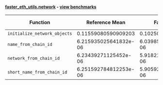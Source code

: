 #### [faster_eth_utils.network](https://github.com/BobTheBuidler/faster-eth-utils/blob/master/faster_eth_utils/network.py) - [view benchmarks](https://github.com/BobTheBuidler/faster-eth-utils/blob/master/benchmarks/test_network_benchmarks.py)

| Function | Reference Mean | Faster Mean | % Change | Speedup (%) | x Faster | Faster |
|----------|---------------|-------------|----------|-------------|----------|--------|
| `initialize_network_objects` | 0.11559080590909203 | 0.10250358326666932 | 11.32% | 12.77% | 1.13x | ✅ |
| `name_from_chain_id` | 6.215935025641832e-06 | 6.039851637081296e-06 | 2.83% | 2.92% | 1.03x | ✅ |
| `network_from_chain_id` | 6.23439271125452e-06 | 5.918217231105029e-06 | 5.07% | 5.34% | 1.05x | ✅ |
| `short_name_from_chain_id` | 6.251592784812253e-06 | 5.905927967277357e-06 | 5.53% | 5.85% | 1.06x | ✅ |
